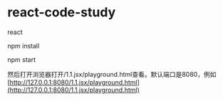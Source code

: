 # react-code-study
react

npm install 

npm start

然后打开浏览器打开/1.1.jsx/playground.html查看。默认端口是8080，例如[http://127.0.0.1:8080/1.1.jsx/playground.html](http://127.0.0.1:8080/1.1.jsx/playground.html)
